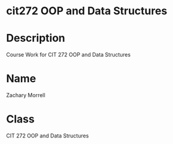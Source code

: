 # cit272 OOP and Data Structures
# Description
Course Work for CIT 272 OOP and Data Structures
# Name
Zachary Morrell
# Class
CIT 272 OOP and Data Structures